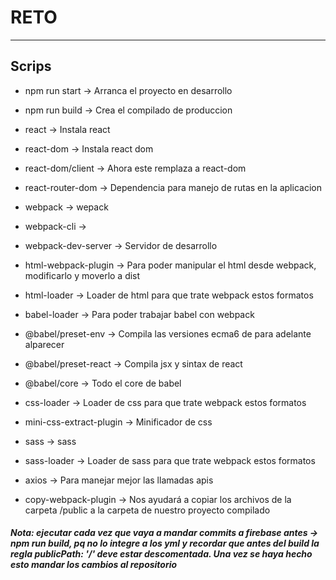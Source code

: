 # RETO
---
## Scrips 
- npm run start  -> Arranca el proyecto en desarrollo
- npm run build  -> Crea el compilado de produccion

- react            	 			-> Instala react
- react-dom        	 			-> Instala react dom
- react-dom/client        -> Ahora este remplaza a react-dom
- react-router-dom        -> Dependencia para manejo de rutas en la aplicacion
- webpack									-> wepack
- webpack-cli        			-> 
- webpack-dev-server 			-> Servidor de desarrollo
- html-webpack-plugin			-> Para poder manipular el html desde webpack, modificarlo y moverlo a dist
- html-loader				 			-> Loader de html para que trate webpack estos formatos
- babel-loader       			-> Para poder trabajar babel con webpack
- @babel/preset-env  		 	-> Compila las versiones ecma6 de para adelante alparecer
- @babel/preset-react		 	-> Compila	jsx y sintax de react
- @babel/core        		 	-> Todo el core de babel
- css-loader         		 	-> Loader de css para que trate webpack estos formatos
- mini-css-extract-plugin	-> Minificador de css 
- sass               		 	-> sass
- sass-loader        		 	-> Loader de sass para que trate webpack estos formatos
- axios                   -> Para manejar mejor las llamadas apis
- copy-webpack-plugin     -> Nos ayudará a copiar los archivos de la carpeta /public a la carpeta de nuestro proyecto compilado
##### Nota: ejecutar cada vez que vaya a mandar commits a firebase antes -> npm run build,  pq no lo integre a los yml y recordar que antes del build la regla publicPath: '/' deve estar descomentada. Una vez se haya hecho esto mandar los cambios al repositorio